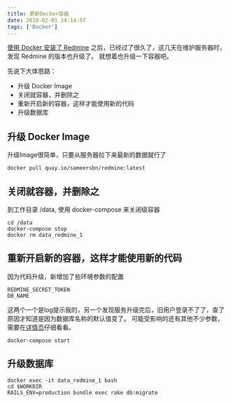 ```yaml
---
title: 更新Docker容器
date: 2018-02-01 14:14:57
tags: ['Docker']
---
```


[使用 Docker 安装了 Redmine][1] 之后，已经过了很久了，这几天在维护服务器时，发现 Redmine 的版本也升级了。
就想着也升级一下容器吧。

先说下大体思路：

- 升级 Docker Image
- 关闭就容器，并删除之
- 重新开启新的容器，这样才能使用新的代码
- 升级数据库


## 升级 Docker Image

升级Image很简单，只要从服务器拉下来最新的数据就行了

    docker pull quay.io/sameersbn/redmine:latest


## 关闭就容器，并删除之

到工作目录 /data, 使用 docker-compose 来关闭级容器

    cd /data
    docker-compose stop
    docker rm data_redmine_1


## 重新开启新的容器，这样才能使用新的代码


因为代码升级，新增加了些环境参数的配置


    REDMINE_SECRET_TOKEN
    DB_NAME

这两个一个是log提示我的，另一个发现服务升级完后，旧用户登录不了了，查了原因才知道是因为数据库名称的默认值变了。
可能受影响的还有其他不少参数，需要在[详情页](https://hub.docker.com/r/sameersbn/redmine/)仔细看看。

    docker-compose start

## 升级数据库

    docker exec -it data_redmine_1 bash
    cd $WORKDIR
    RAILS_ENV=production bundle exec rake db:migrate

[1]: http://wongyouth.github.io/2015/10/30/%E4%BD%BF%E7%94%A8-docker-%E6%9D%A5%E5%AE%89%E8%A3%85-redmine-%E5%B9%B6%E7%BB%93%E5%90%88-gitolite-%E4%BD%BF%E7%94%A8/
